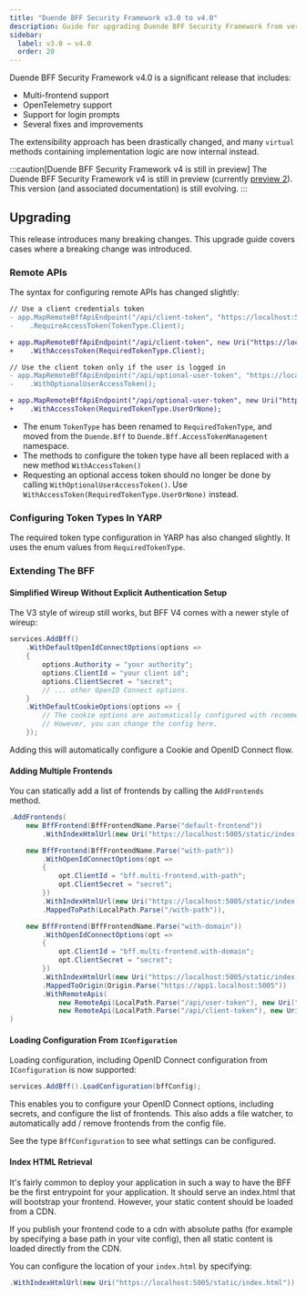 ```yaml
---
title: "Duende BFF Security Framework v3.0 to v4.0"
description: Guide for upgrading Duende BFF Security Framework from version 3.x to version 4.0, including migration steps for custom implementations and breaking changes.
sidebar:
  label: v3.0 → v4.0
  order: 20
---
```


Duende BFF Security Framework v4.0 is a significant release that includes:

* Multi-frontend support
* OpenTelemetry support
* Support for login prompts
* Several fixes and improvements

The extensibility approach has been drastically changed, and many `virtual` methods containing implementation logic are now internal instead.

:::caution[Duende BFF Security Framework v4 is still in preview]
The Duende BFF Security Framework v4 is still in preview (currently [preview 2](https://github.com/DuendeSoftware/products/releases/tag/bff-4.0.0-preview2)).
This version (and associated documentation) is still evolving.
:::

## Upgrading

This release introduces many breaking changes. This upgrade guide covers cases where a breaking change was introduced.

### Remote APIs

The syntax for configuring remote APIs has changed slightly:

```diff lang="csharp" title="Program.cs"
// Use a client credentials token
- app.MapRemoteBffApiEndpoint("/api/client-token", "https://localhost:5010")
-    .RequireAccessToken(TokenType.Client);

+ app.MapRemoteBffApiEndpoint("/api/client-token", new Uri("https://localhost:5010"))
+    .WithAccessToken(RequiredTokenType.Client);      

// Use the client token only if the user is logged in
- app.MapRemoteBffApiEndpoint("/api/optional-user-token", "https://localhost:5010")
-    .WithOptionalUserAccessToken();

+ app.MapRemoteBffApiEndpoint("/api/optional-user-token", new Uri("https://localhost:5010"))
+    .WithAccessToken(RequiredTokenType.UserOrNone);            
```

* The enum `TokenType` has been renamed to `RequiredTokenType`, and moved from the `Duende.Bff` to `Duende.Bff.AccessTokenManagement` namespace.
* The methods to configure the token type have all been replaced with a new method `WithAccessToken()`
* Requesting an optional access token should no longer be done by calling `WithOptionalUserAccessToken()`. Use `WithAccessToken(RequiredTokenType.UserOrNone)` instead.

### Configuring Token Types In YARP

The required token type configuration in YARP has also changed slightly. It uses the enum values from `RequiredTokenType`.

### Extending The BFF

#### Simplified Wireup Without Explicit Authentication Setup

The V3 style of wireup still works, but BFF V4 comes with a newer style of wireup:

```csharp
services.AddBff()
    .WithDefaultOpenIdConnectOptions(options =>
    {
        options.Authority = "your authority";
        options.ClientId = "your client id";
        options.ClientSecret = "secret";
        // ... other OpenID Connect options. 
    }
    .WithDefaultCookieOptions(options => {
        // The cookie options are automatically configured with recommended practices.
        // However, you can change the config here. 
    });
```

Adding this will automatically configure a Cookie and OpenID Connect flow.

#### Adding Multiple Frontends

You can statically add a list of frontends by calling the `AddFrontends` method.

```csharp
.AddFrontends(
    new BffFrontend(BffFrontendName.Parse("default-frontend"))
        .WithIndexHtmlUrl(new Uri("https://localhost:5005/static/index.html")),

    new BffFrontend(BffFrontendName.Parse("with-path"))
        .WithOpenIdConnectOptions(opt =>
        {
            opt.ClientId = "bff.multi-frontend.with-path";
            opt.ClientSecret = "secret";
        })
        .WithIndexHtmlUrl(new Uri("https://localhost:5005/static/index.html"))
        .MappedToPath(LocalPath.Parse("/with-path")),

    new BffFrontend(BffFrontendName.Parse("with-domain"))
        .WithOpenIdConnectOptions(opt =>
        {
            opt.ClientId = "bff.multi-frontend.with-domain";
            opt.ClientSecret = "secret";
        })
        .WithIndexHtmlUrl(new Uri("https://localhost:5005/static/index.html"))
        .MappedToOrigin(Origin.Parse("https://app1.localhost:5005"))
        .WithRemoteApis(
            new RemoteApi(LocalPath.Parse("/api/user-token"), new Uri("https://localhost:5010")),
            new RemoteApi(LocalPath.Parse("/api/client-token"), new Uri("https://localhost:5010"))
)
```

#### Loading Configuration From `IConfiguration`

Loading configuration, including OpenID Connect configuration from `IConfiguration` is now supported:

```csharp
services.AddBff().LoadConfiguration(bffConfig);
```

This enables you to configure your OpenID Connect options, including secrets, and configure the list of frontends. This also adds a file watcher, to automatically add / remove frontends from the config file.

See the type `BffConfiguration` to see what settings can be configured.

#### Index HTML Retrieval

It's fairly common to deploy your application in such a way to have the BFF be the first entrypoint for your application. It should serve an index.html that will bootstrap your frontend. However, your static content should be loaded from a CDN.

If you publish your frontend code to a cdn with absolute paths (for example by specifying a base path in your vite config), then all static content is loaded directly from the CDN.

You can configure the location of your `index.html` by specifying:

```csharp
.WithIndexHtmlUrl(new Uri("https://localhost:5005/static/index.html"))
```